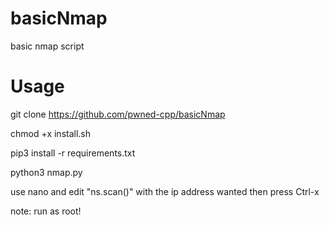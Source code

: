 # basicNmap
basic nmap script

# Usage

git clone https://github.com/pwned-cpp/basicNmap

chmod +x install.sh

pip3 install -r requirements.txt

python3 nmap.py

use nano and edit "ns.scan()" with the ip address wanted then press Ctrl-x

note: run as root!
